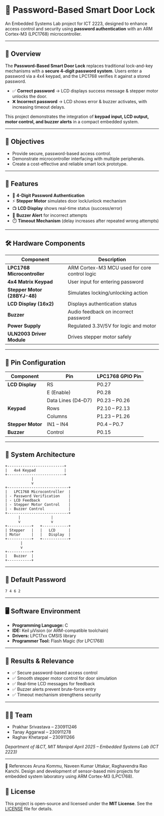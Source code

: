 # 🔐 Password-Based Smart Door Lock

An Embedded Systems Lab project for ICT 2223, designed to enhance access control and security using **password authentication** with an ARM Cortex-M3 (LPC1768) microcontroller.

---

## 📘 Overview

The **Password-Based Smart Door Lock** replaces traditional lock-and-key mechanisms with a **secure 4-digit password system**. Users enter a password via a 4x4 keypad, and the LPC1768 verifies it against a stored password.

* ✅ **Correct password** → LCD displays success message & stepper motor unlocks the door.
* ❌ **Incorrect password** → LCD shows error & buzzer activates, with increasing timeout delays.

This project demonstrates the integration of **keypad input, LCD output, motor control, and buzzer alerts** in a compact embedded system.

---

## 🎯 Objectives

* Provide secure, password-based access control.
* Demonstrate microcontroller interfacing with multiple peripherals.
* Create a cost-effective and reliable smart lock prototype.

---

## 🌟 Features

* 🔢 **4-Digit Password Authentication**
* ⚡ **Stepper Motor** simulates door lock/unlock mechanism
* 📺 **LCD Display** shows real-time status (success/error)
* 🚨 **Buzzer Alert** for incorrect attempts
* ⏱️ **Timeout Mechanism** (delay increases after repeated wrong attempts)

---

## 🛠️ Hardware Components

| Component                    | Description                                   |
| ---------------------------- | --------------------------------------------- |
| **LPC1768 Microcontroller**  | ARM Cortex-M3 MCU used for core control logic |
| **4x4 Matrix Keypad**        | User input for entering password              |
| **Stepper Motor (28BYJ-48)** | Simulates locking/unlocking action            |
| **LCD Display (16x2)**       | Displays authentication status                |
| **Buzzer**                   | Audio feedback on incorrect password          |
| **Power Supply**             | Regulated 3.3V/5V for logic and motor         |
| **ULN2003 Driver Module**    | Drives stepper motor safely                   |

---

## 🔌 Pin Configuration

| Component         | Pin                | LPC1768 GPIO Pin |
| ----------------- | ------------------ | ---------------- |
| **LCD Display**   | RS                 | P0.27            |
|                   | E (Enable)         | P0.28            |
|                   | Data Lines (D4–D7) | P0.23 – P0.26    |
| **Keypad**        | Rows               | P2.10 – P2.13    |
|                   | Columns            | P1.23 – P1.26    |
| **Stepper Motor** | IN1 – IN4          | P0.4 – P0.7      |
| **Buzzer**        | Control            | P0.15            |

---

## 🧱 System Architecture

```text
+--------------------------+
|   4x4 Keypad             |
+--------------------------+
            |
            v
+----------------------------+
|   LPC1768 Microcontroller  |
| - Password Verification    |
| - LCD Feedback             |
| - Stepper Motor Control    |
| - Buzzer Control           |
+----------------------------+
      |              |
      v              v
+-----------+   +------------+
| Stepper   |   |   LCD      |
| Motor     |   |   Display  |
+-----------+   +------------+
       |
       v
+-----------+
|   Buzzer  |
+-----------+
```

---

## 🔑 Default Password

```text
7 4 6 2
```

---

## 🖥️ Software Environment

* **Programming Language:** C
* **IDE:** Keil µVision (or ARM-compatible toolchain)
* **Drivers:** LPC17xx CMSIS library
* **Programmer Tool:** Flash Magic (for LPC1768)

---

## 🧪 Results & Relevance

* ✅ Secure password-based access control
* ✅ Smooth stepper motor control for door simulation
* ✅ Real-time LCD messages for feedback
* ✅ Buzzer alerts prevent brute-force entry
* ✅ Timeout mechanism strengthens security

---

## 👨‍💻 Team

* Prakhar Srivastava – 230911246
* Tanay Aggarwal – 230911278
* Raghav Khetarpal – 230911266

*Department of I&CT, MIT Manipal*
*April 2025 – Embedded Systems Lab (ICT 2223)*

---

📄 References
Aruna Kommu, Naveen Kumar Uttakar, Raghavendra Rao Kanchi.
Design and development of sensor-based mini projects for embedded system laboratory using ARM Cortex-M3 (LPC1768).

## 📜 License

This project is open-source and licensed under the **MIT License**.
See the [LICENSE](LICENSE) file for details.
